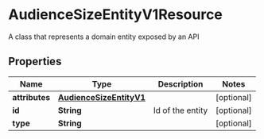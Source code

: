 

# AudienceSizeEntityV1Resource

A class that represents a domain entity exposed by an API

## Properties

| Name | Type | Description | Notes |
|------------ | ------------- | ------------- | -------------|
|**attributes** | [**AudienceSizeEntityV1**](AudienceSizeEntityV1.md) |  |  [optional] |
|**id** | **String** | Id of the entity |  [optional] |
|**type** | **String** |  |  [optional] |




